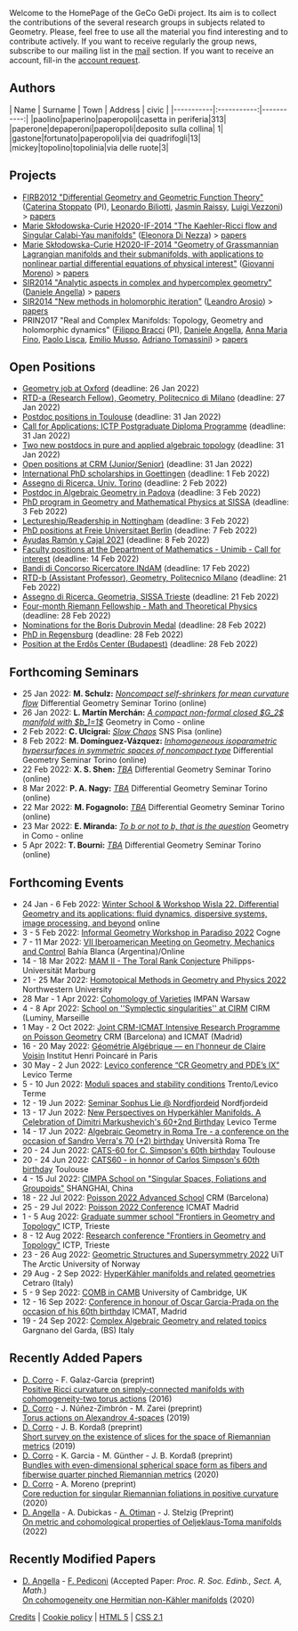 <p>Welcome to the HomePage of the GeCo GeDi project. Its aim is to collect the contributions of the several research groups in subjects related to Geometry. <!--Look <a href='/research/'>here</a> to know more about us.--> Please, feel free to use all the material you find interesting and to contribute actively. If you want to receive regularly the group news, subscribe to our mailing list in the <a href='/mail/'>mail</a> section. If you want to receive an account, fill-in the <a href='/request/'>account request</a>.
</p>

<p>
  
<h2>Authors</h2>
| Name | Surname | Town | Address | civic |
|-----------|:-----------:|-----------:|  
|paolino|paperino|paperopoli|casetta in periferia|313|
|paperone|depaperoni|paperopoli|deposito sulla collina| 1|
|gastone|fortunato|paperopoli|via dei quadrifogli|13|
|mickey|topolino|topolinia|via delle ruote|3|

</p>

<h2>Projects</h2>
<ul>

<li><a class='external' href='http://web.math.unifi.it/users/stoppato/Website/FIRB%20Project.html'>FIRB2012 "Differential Geometry and Geometric Function Theory"</a> (<a class='external' href='https://gecogedi.dimai.unifi.it/person/214/'>Caterina Stoppato</a> (PI),
<a class='external' href='http://www2.unipr.it/~billeo79/'>Leonardo Biliotti</a>, 
<a class='external' href='https://gecogedi.dimai.unifi.it/person/132/'>Jasmin Raissy</a>, 
<a class='external' href='https://gecogedi.dimai.unifi.it/person/183/'>Luigi Vezzoni</a>) &gt; <a href='/papers/?tag=FIRB2012-DGGFT'>papers</a></li>

<li><a class='external' href='http://www.imperial.ac.uk/people/e.di-nezza'> Marie Skłodowska-Curie H2020-IF-2014 "The Kaehler-Ricci flow and Singular Calabi-Yau manifolds"</a> (<a class='external' href='https://gecogedi.dimai.unifi.it/person/230/'>Eleonora Di Nezza</a>) &gt; <a href='/papers/?tag=MSC2014-KRF-CY'>papers</a></li>

<li><a class='external' href='https://www.impan.pl/en/sites/gmoreno/home'> Marie Skłodowska-Curie H2020-IF-2014 "Geometry of Grassmannian Lagrangian manifolds and their submanifolds, with applications to nonlinear partial differential equations of physical interest"</a> (<a class='external' href='https://gecogedi.dimai.unifi.it/person/377/'>Giovanni Moreno</a>) &gt; <a href='/papers/?tag=MSC2014-GEOGRAL'>papers</a></li>

<li><a class='external' href='https://sites.google.com/site/danieleangella/projects/anhyc'>SIR2014 "Analytic aspects in complex and hypercomplex geometry"</a> (<a class='external' href='http://gecogedi.dimai.unifi.it/person/2/'>Daniele Angella</a>) &gt; <a href='/papers/?tag=SIR2014-AnHyC'>papers</a></li>

<li><a class='external' href='https://www.mat.uniroma2.it/~arosio/'>SIR2014 "New methods in holomorphic iteration"</a> (<a class='external' href='https://www.mat.uniroma2.it/~arosio/'>Leandro Arosio</a>) &gt; <a href='/papers/?tag=SIR-NEWHOLITE'>papers</a></li>

<li>PRIN2017 "Real and Complex Manifolds: Topology, Geometry and holomorphic dynamics"
(<a class='external' href='https://www.mat.uniroma2.it/~fbracci/'>Filippo Bracci</a> (PI),
<a class='external' href='https://gecogedi.dimai.unifi.it/person/2/'>Daniele Angella</a>,
<a class='external' href='https://sites.google.com/site/annafino/home'>Anna Maria Fino</a>,
<a class='external' href='https://www.dm.unipi.it/webnew/en/users/paolo-lisca'>Paolo Lisca</a>,
<a class='external' href='http://calvino.polito.it/~emusso/'>Emilio Musso</a>,
<a class='external' href='https://smfi.unipr.it/it/Tomassini'>Adriano Tomassini</a>)
&gt; <a href='/papers/?tag=PRIN2017-MFDS'>papers</a></li>

</ul>


<h2>Open Positions</h2>
<ul>
<li> <a href="/position/1532/">Geometry job at Oxford</a> (deadline: 26 Jan 2022) </li>
<li> <a href="/position/1542/">RTD-a (Research Fellow), Geometry, Politecnico di Milano</a> (deadline: 27 Jan 2022) </li>
<li> <a href="/position/1527/">Postdoc positions in Toulouse</a> (deadline: 31 Jan 2022) </li>
<li> <a href="/position/1541/">Call for Applications: ICTP Postgraduate Diploma Programme</a> (deadline: 31 Jan 2022) </li>
<li> <a href="/position/1549/">Two new postdocs in pure and applied algebraic topology</a> (deadline: 31 Jan 2022) </li>
<li> <a href="/position/1529/">Open positions at CRM (Junior/Senior)</a> (deadline: 31 Jan 2022) </li>
<li> <a href="/position/1516/">International PhD scholarships in Goettingen</a> (deadline:  1 Feb 2022) </li>
<li> <a href="/position/1550/">Assegno di Ricerca, Univ. Torino</a> (deadline:  2 Feb 2022) </li>
<li> <a href="/position/1558/">Postdoc in Algebraic Geometry in Padova</a> (deadline:  3 Feb 2022) </li>
<li> <a href="/position/1545/">PhD program in Geometry and Mathematical Physics at SISSA</a> (deadline:  3 Feb 2022) </li>
<li> <a href="/position/1547/">Lectureship/Readership in Nottingham</a> (deadline:  3 Feb 2022) </li>
<li> <a href="/position/1552/">PhD positions at Freie Universitaet Berlin</a> (deadline:  7 Feb 2022) </li>
<li> <a href="/position/1554/">Ayudas Ramón y Cajal 2021</a> (deadline:  8 Feb 2022) </li>
<li> <a href="/position/1544/">Faculty positions at the Department of Mathematics - Unimib - Call for interest</a> (deadline: 14 Feb 2022) </li>
<li> <a href="/position/1555/">Bandi di Concorso Ricercatore INdAM</a> (deadline: 17 Feb 2022) </li>
<li> <a href="/position/1556/">RTD-b (Assistant Professor), Geometry, Politecnico Milano</a> (deadline: 21 Feb 2022) </li>
<li> <a href="/position/1557/">Assegno di Ricerca, Geometria, SISSA Trieste</a> (deadline: 21 Feb 2022) </li>
<li> <a href="/position/1548/">Four-month Riemann Fellowship - Math and Theoretical Physics</a> (deadline: 28 Feb 2022) </li>
<li> <a href="/position/1521/">Nominations for the Boris Dubrovin Medal</a> (deadline: 28 Feb 2022) </li>
<li> <a href="/position/1553/">PhD in Regensburg</a> (deadline: 28 Feb 2022) </li>
<li> <a href="/position/1537/">Position at the Erdõs Center (Budapest)</a> (deadline: 28 Feb 2022) </li>
</ul>

<h2>Forthcoming Seminars</h2>
<ul>
<li> 25 Jan 2022: <b>M. Schulz:</b> <i><a href="/seminar/1515/">Noncompact self-shrinkers for mean curvature flow</a></i> Differential Geometry Seminar Torino (online) </li>
<li> 26 Jan 2022: <b>L. Martín Merchán:</b> <i><a href="/seminar/1518/">A compact non-formal closed $G_2$ manifold with $b_1=1$</a></i> Geometry in Como - online </li>
<li>  2 Feb 2022: <b>C. Ulcigrai:</b> <i><a href="/seminar/1523/">Slow Chaos</a></i> SNS Pisa (online) </li>
<li>  8 Feb 2022: <b>M. Domínguez-Vázquez:</b> <i><a href="/seminar/1516/">Inhomogeneous isoparametric hypersurfaces in symmetric spaces of noncompact type</a></i> Differential Geometry Seminar Torino (online) </li>
<li> 22 Feb 2022: <b>X. S. Shen:</b> <i><a href="/seminar/1519/">TBA</a></i> Differential Geometry Seminar Torino (online) </li>
<li>  8 Mar 2022: <b>P. A. Nagy:</b> <i><a href="/seminar/1520/">TBA</a></i> Differential Geometry Seminar Torino (online) </li>
<li> 22 Mar 2022: <b>M. Fogagnolo:</b> <i><a href="/seminar/1522/">TBA</a></i> Differential Geometry Seminar Torino (online) </li>
<li> 23 Mar 2022: <b>E. Miranda:</b> <i><a href="/seminar/1517/">To b or not to b, that is the question</a></i> Geometry in Como - online </li>
<li>  5 Apr 2022: <b>T. Bourni:</b> <i><a href="/seminar/1521/">TBA</a></i> Differential Geometry Seminar Torino (online) </li>
</ul>

<h2>Forthcoming Events</h2>
<ul>
<li> 24 Jan -  6 Feb 2022: <a href="/event/1127/">Winter School & Workshop Wisla 22. Differential Geometry and its applications: fluid dynamics, dispersive systems, image processing, and beyond</a> online </li>
<li> 3 -  5 Feb 2022: <a href="/event/1107/">Informal Geometry Workshop in Paradiso 2022</a> Cogne </li>
<li> 7 - 11 Mar 2022: <a href="/event/1134/">VII Iberoamerican Meeting on Geometry, Mechanics and Control</a> Bahía Blanca (Argentina)/Online </li>
<li> 14 - 18 Mar 2022: <a href="/event/1117/">MAM II - The Toral Rank Conjecture</a> Philipps-Universität Marburg </li>
<li> 21 - 25 Mar 2022: <a href="/event/1133/">Homotopical Methods in Geometry and Physics 2022</a> Northwestern University </li>
<li> 28 Mar -  1 Apr 2022: <a href="/event/1120/">Cohomology of Varieties</a> IMPAN Warsaw </li>
<li> 4 -  8 Apr 2022: <a href="/event/1098/">School on ''Symplectic singularities'' at CIRM</a> CIRM (Luminy, Marseille </li>
<li>  1 May -  2 Oct 2022: <a href="/event/1105/">Joint CRM-ICMAT Intensive Research Programme on Poisson Geometry</a> CRM (Barcelona) and ICMAT (Madrid) </li>
<li> 16 - 20 May 2022: <a href="/event/1062/">Géométrie Algébrique — en l'honneur de Claire Voisin</a> Institut Henri Poincaré in Paris </li>
<li> 30 May -  2 Jun 2022: <a href="/event/1114/">Levico conference “CR Geometry and PDE’s IX”</a> Levico Terme </li>
<li> 5 - 10 Jun 2022: <a href="/event/1115/">Moduli spaces and stability conditions</a> Trento/Levico Terme </li>
<li> 12 - 19 Jun 2022: <a href="/event/1131/">Seminar Sophus Lie @ Nordfjordeid</a> Nordfjordeid </li>
<li> 13 - 17 Jun 2022: <a href="/event/1122/">New Perspectives on Hyperkähler Manifolds. A Celebration of Dimitri Markushevich's 60+2nd Birthday</a> Levico Terme </li>
<li> 14 - 17 Jun 2022: <a href="/event/1124/">Algebraic Geometry in Roma Tre - a conference on the occasion of Sandro Verra's 70 (+2) birthday</a> Università Roma Tre </li>
<li> 20 - 24 Jun 2022: <a href="/event/1083/">CATS-60 for C. Simpson's 60th birthday</a> Toulouse </li>
<li> 20 - 24 Jun 2022: <a href="/event/1108/">CATS60 - in honnor of Carlos Simpson's 60th birthday</a> Toulouse </li>
<li> 4 - 15 Jul 2022: <a href="/event/1111/">CIMPA School on "Singular Spaces, Foliations and Groupoids"</a> SHANGHAI, China </li>
<li> 18 - 22 Jul 2022: <a href="/event/1103/">Poisson 2022 Advanced School</a> CRM (Barcelona) </li>
<li> 25 - 29 Jul 2022: <a href="/event/1104/">Poisson 2022 Conference</a> ICMAT Madrid </li>
<li> 1 -  5 Aug 2022: <a href="/event/1128/">Graduate summer school "Frontiers in Geometry and Topology"</a> ICTP, Trieste </li>
<li> 8 - 12 Aug 2022: <a href="/event/1129/">Research conference "Frontiers in Geometry and Topology"</a> ICTP, Trieste </li>
<li> 23 - 26 Aug 2022: <a href="/event/1119/">Geometric Structures and Supersymmetry 2022</a> UiT The Arctic University of Norway </li>
<li> 29 Aug -  2 Sep 2022: <a href="/event/1118/">HyperKähler manifolds and related geometries</a> Cetraro (Italy) </li>
<li> 5 -  9 Sep 2022: <a href="/event/1125/">COMB in CAMB</a> University of Cambridge, UK </li>
<li> 12 - 16 Sep 2022: <a href="/event/1130/">Conference in honour of Oscar Garcia-Prada on the occasion of his 60th birthday</a> ICMAT, Madrid </li>
<li> 19 - 24 Sep 2022: <a href="/event/1038/">Complex Algebraic Geometry and related topics</a> Gargnano del Garda, (BS) Italy </li>
</ul>

<h2>Recently Added Papers</h2>
<ul>
<li> <a href="/person/1912/">D. Corro</a> - F. Galaz-Garcia (preprint)<br><a href="/paper/427/">Positive Ricci curvature on simply-connected manifolds with
  cohomogeneity-two torus actions</a> (2016) </li>
<li> <a href="/person/1912/">D. Corro</a> - J. Núñez-Zimbrón - M. Zarei (preprint)<br><a href="/paper/426/">Torus actions on Alexandrov 4-spaces</a> (2019) </li>
<li> <a href="/person/1912/">D. Corro</a> - J. B. Kordaß (preprint)<br><a href="/paper/425/">Short survey on the existence of slices for the space of Riemannian
  metrics</a> (2019) </li>
<li> <a href="/person/1912/">D. Corro</a> - K. Garcia - M. Günther - J. B. Kordaß (preprint)<br><a href="/paper/424/">Bundles with even-dimensional spherical space form as fibers and
  fiberwise quarter pinched Riemannian metrics</a> (2020) </li>
<li> <a href="/person/1912/">D. Corro</a> - A. Moreno (preprint)<br><a href="/paper/423/">Core reduction for singular Riemannian foliations in positive curvature</a> (2020) </li>
<li> <a href="/person/2/">D. Angella</a> - A. Dubickas - <a href="/person/218/">A. Otiman</a> - J. Stelzig (Preprint)<br><a href="/paper/422/">On metric and cohomological properties of Oeljeklaus-Toma manifolds</a> (2022) </li>
</ul>

<h2>Recently Modified Papers</h2>
<ul>
<li> <a href="/person/2/">D. Angella</a> - <a href="/person/1136/">F. Pediconi</a> (Accepted Paper: <i>Proc. R. Soc. Edinb., Sect. A, Math.</i>)<br><a href="/paper/395/">On cohomogeneity one Hermitian non-Kähler manifolds</a> (2020) </li>
</ul>


<div class='top'>
  <a href="/credits/">Credits</a> | <a href="/cookies/">Cookie policy</a> |
  <!-- Quality control:-->
  <a href="https://validator.w3.org/check?uri=referer">HTML 5</a>
   | 
  <a href="https://jigsaw.w3.org/css-validator/check/referer">CSS 2.1</a>
</div>
